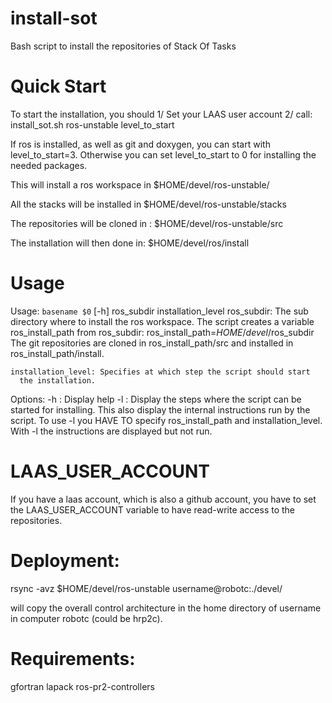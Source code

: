 install-sot
===========
Bash script to install the repositories of Stack Of Tasks

Quick Start
===========

To start the installation, you should
1/ Set your LAAS user account
2/ call:
install_sot.sh ros-unstable level_to_start

If ros is installed, as well as git and doxygen,
you can start with level_to_start=3.
Otherwise you can set level_to_start to 0 for installing
the needed packages.

This will install a ros workspace in
$HOME/devel/ros-unstable/

All the stacks will be installed in 
$HOME/devel/ros-unstable/stacks

The repositories will be cloned in :
$HOME/devel/ros-unstable/src

The installation will then done in:
$HOME/devel/ros/install

Usage
=====

Usage: `basename $0` [-h] ros_subdir installation_level
    ros_subdir: The sub directory where to install the ros workspace.
      The script creates a variable ros_install_path from ros_subdir:
      ros_install_path=$HOME/devel/$ros_subdir
      The git repositories are cloned in ros_install_path/src and
      installed in ros_install_path/install.
  
    installation_level: Specifies at which step the script should start
      the installation.
  
  Options:
     -h : Display help
     -l : Display the steps where the script can be started for installing.
          This also display the internal instructions run by the script.
          To use -l you HAVE TO specify ros_install_path and installation_level.
          With -l the instructions are displayed but not run.


LAAS_USER_ACCOUNT
=================
If you have a laas account, which is also a github account, you have to set 
the LAAS_USER_ACCOUNT variable to have read-write access to the repositories.

Deployment:
==========
rsync -avz $HOME/devel/ros-unstable username@robotc:./devel/

will copy the overall control architecture in
the home directory of username in computer robotc (could be hrp2c).


Requirements:
=============
gfortran
lapack
ros-pr2-controllers
